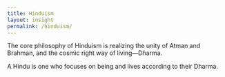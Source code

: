 ```yaml
---
title: Hinduism
layout: insight
permalink: /hinduism/
---
```


The core philosophy of Hinduism is realizing the unity of Atman and Brahman, and the cosmic right way of living—Dharma.  

A Hindu is one who focuses on being and lives according to their Dharma.
